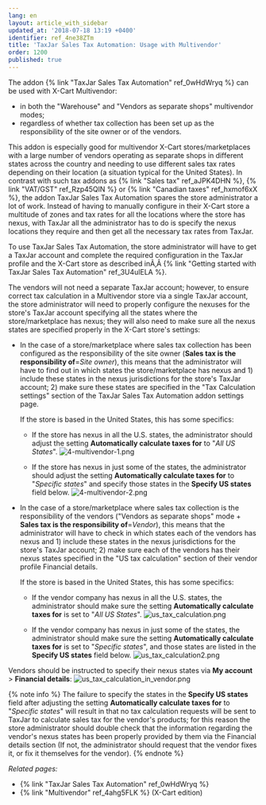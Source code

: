 ```yaml
---
lang: en
layout: article_with_sidebar
updated_at: '2018-07-18 13:19 +0400'
identifier: ref_4ne38ZTm
title: 'TaxJar Sales Tax Automation: Usage with Multivendor'
order: 1200
published: true
---
```

The addon {% link "TaxJar Sales Tax Automation" ref_0wHdWryq %} can be used with X-Cart Multivendor:
   
   * in both the "Warehouse" and "Vendors as separate shops" multivendor modes;
   * regardless of whether tax collection has been set up as the responsibility of the site owner or of the vendors. 

This addon is especially good for multivendor X-Cart stores/marketplaces with a large number of vendors operating as separate shops in different states across the country and needing to use different sales tax rates depending on their location (a situation typical for the United States). In contrast with such tax addons as {% link "Sales tax" ref_aJPK4DHN %}, {% link "VAT/GST" ref_Rzp45QlN %} or {% link "Canadian taxes" ref_hxmof6xX %}, the addon TaxJar Sales Tax Automation spares the store administrator a lot of work. Instead of having to manually configure in their X-Cart store a multitude of zones and tax rates for all the locations where the store has nexus, with TaxJar all the administrator has to do is specify the nexus locations they require and then get all the necessary tax rates from TaxJar. 

To use TaxJar Sales Tax Automation, the store administrator will have to get a TaxJar account and complete the required configuration in the TaxJar profile and the X-Cart store as described inÃ‚Â {% link "Getting started with TaxJar Sales Tax Automation" ref_3U4ulELA %}.

The vendors will not need a separate TaxJar account; however, to ensure correct tax calculation in a Multivendor store via a single TaxJar account, the store administrator will need to properly configure the nexuses for the store's TaxJar account specifying all the states where the store/marketplace has nexus; they will also need to make sure all the nexus states are specified properly in the X-Cart store's settings:

   * In the case of a store/marketplace where sales tax collection has been configured as the responsibility of the site owner (**Sales tax is the responsibility of**=_Site owner_), this means that the administrator will have to find out in which states the store/marketplace has nexus and 1) include these states in the nexus jurisdictions for the store's TaxJar account; 2) make sure these states are specified in the "Tax Calculation settings" section of the TaxJar Sales Tax Automation addon settings page. 
    
     If the store is based in the United States, this has some specifics:
   
      *  If the store has nexus in all the U.S. states, the administrator should adjust the setting **Automatically calculate taxes for** to "_All US States_".
         ![4-multivendor-1.png]({{site.baseurl}}/attachments/ref_4ne38ZTm/4-multivendor-1.png)
         
      *  If the store has nexus in just some of the states, the administrator should adjust the setting **Automatically calculate taxes for** to "_Specific states_" and specify those states in the **Specify US states** field below.
         ![4-multivendor-2.png]({{site.baseurl}}/attachments/ref_4ne38ZTm/4-multivendor-2.png)
 
   * In the case of a store/marketplace where sales tax collection is the responsibility of the vendors ("Vendors as separate shops" mode + **Sales tax is the responsibility of**=_Vendor_), this means that the administrator will have to check in which states each of the vendors has nexus and 1) include these states in the nexus jurisdictions for the store's TaxJar account; 2) make sure each of the vendors has their nexus states specified in the "US tax calculation" section of their vendor profile Financial details. 
     
     If the store is based in the United States, this has some specifics:
   
      *  If the vendor company has nexus in all the U.S. states, the administrator should make sure the setting **Automatically calculate taxes for** is set to "_All US States_".
         ![us_tax_calculation.png]({{site.baseurl}}/attachments/ref_3MSUEwVA/us_tax_calculation.png)
         
      *  If the vendor company has nexus in just some of the states, the administrator should make sure the setting **Automatically calculate taxes for** is set to "_Specific states_", and those states are listed in the **Specify US states** field below.
         ![us_tax_calculation2.png]({{site.baseurl}}/attachments/ref_3MSUEwVA/us_tax_calculation2.png)

Vendors should be instructed to specify their nexus states via **My account** > **Financial details**:
![us_tax_calculation_in_vendor.png]({{site.baseurl}}/attachments/ref_3MSUEwVA/us_tax_calculation_in_vendor.png)

{% note info %}
The failure to specify the states in the **Specify US states** field after adjusting the setting **Automatically calculate taxes for** to "_Specific states_" will result in that no tax calculation requests will be sent to TaxJar to calculate sales tax for the vendor's products; for this reason the store administrator should double check that the information regarding the vendor's nexus states has been properly provided by them via the Financial details section (If not, the administrator should request that the vendor fixes it, or fix it themselves for the vendor).
{% endnote %}

_Related pages:_

   * {% link "TaxJar Sales Tax Automation" ref_0wHdWryq %}
   * {% link "Multivendor" ref_4ahg5FLK %} (X-Cart edition)
